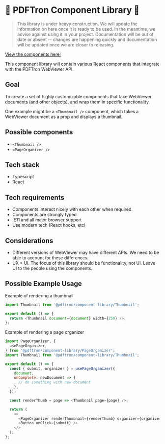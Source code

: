 # 🚧 PDFTron Component Library 🚧

> This library is under heavy construction. We will update the information on
> here once it is ready to be used. In the meantime, we advise against using it
> in your project. Documentation will be out of date or absent -- changes are
> happening quickly and documentation will be updated once we are closer to
> releasing.

[View the components here!](https://pdftron.github.io/component-library)

This component library will contain various React components that integrate with
the PDFTron WebViewer API.

## Goal

To create a set of highly customizable components that take WebViewer documents
(and other objects), and wrap them in specific functionality.

One example might be a `<Thumbnail />` component, which takes a WebViewer
document as a prop and displays a thumbnail.

## Possible components

- `<Thumbnail />`
- `<PageOrganizer />`

## Tech stack

- Typescript
- React

## Tech requirements

- Components interact nicely with each other when required.
- Components are strongly typed
- IE11 and all major browser support
- Use modern tech (React hooks, etc)

## Considerations

- Different versions of WebViewer may have different APIs. We need to be able to
  account for these differences.
- UX > UI. The focus of this library should be functionality, not UI. Leave UI
  to the people using the components.

## Possible Example Usage

Example of rendering a thumbnail

```js
import Thumbnail from '@pdftron/component-library/Thumbnail';

export default () => {
  return <Thumbnail document={document} width={250} />;
};
```

Example of rendering a page organizer

```js
import PageOrganizer, {
  usePageOrganizer,
} from '@pdftron/component-library/PageOrganizer';
import Thumbnail from '@pdftron/component-library/Thumbnail';

export default () => {
  const { submit, organizer } = usePageOrganizer({
    document,
    onComplete: newDocument => {
      // do something with new document
    },
  });

  const renderThumb = page => <Thumbnail page={page} />;

  return (
    <>
      <PageOrganizer renderThumbnail={renderThumb} organizer={organizer} />
      <Button onClick={submit} />
    </>
  );
};
```
